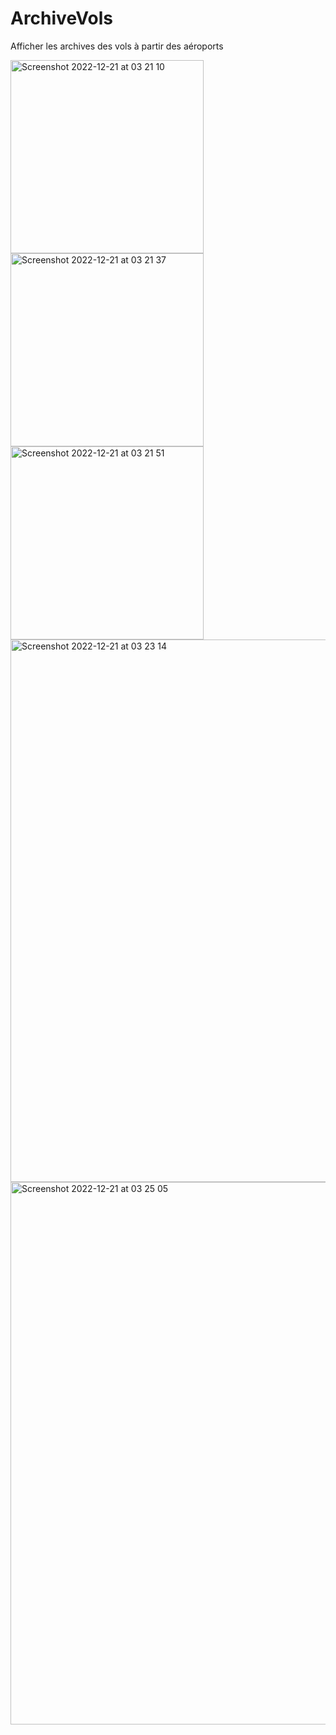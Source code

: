 # ArchiveVols
Afficher les archives des vols à partir des aéroports

<p>
<img width="309" alt="Screenshot 2022-12-21 at 03 21 10" src="https://user-images.githubusercontent.com/32681497/208805878-afaef756-42f7-43ad-845c-69892a3d9cb4.png">
<img width="309" alt="Screenshot 2022-12-21 at 03 21 37" src="https://user-images.githubusercontent.com/32681497/208805880-eac46995-f695-43a1-a04e-f158295b2d80.png">
<img width="309" alt="Screenshot 2022-12-21 at 03 21 51" src="https://user-images.githubusercontent.com/32681497/208805885-65ce8c9f-32db-4f79-9349-d1b252ab79e1.png">
<img width="868" alt="Screenshot 2022-12-21 at 03 23 14" src="https://user-images.githubusercontent.com/32681497/208805891-ce45cdc2-d22e-4f9a-85a8-eb9ef9911a9f.png">
<img width="868" alt="Screenshot 2022-12-21 at 03 25 05" src="https://user-images.githubusercontent.com/32681497/208805899-12e5dc50-d6ca-459a-b358-98a97f6ebd88.png">
</p>
